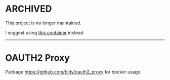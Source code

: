 ARCHIVED
========

This project is no longer maintained.  

I suggest using [this container](https://hub.docker.com/r/bitnami/oauth2-proxy/) instead.

---


OAUTH2 Proxy
============

Package https://github.com/bitly/oauth2_proxy for docker usage.
